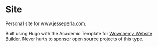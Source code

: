 # Site
Personal site for www.jesseperla.com.

Built using Hugo with the Academic Template for [Wowchemy Website Builder](https://wowchemy.com).  Never hurts to [sponsor](https://wowchemy.com/plans/) open source projects of this type.
